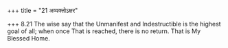 +++
title = "21 अव्यक्तोऽक्षर"

+++
8.21 The wise say that the Unmanifest and Indestructible is the highest
goal of all; when once That is reached, there is no return. That is My
Blessed Home.
